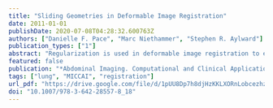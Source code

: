 ```yaml
---
title: "Sliding Geometries in Deformable Image Registration"
date: 2011-01-01
publishDate: 2020-07-08T04:28:32.600763Z
authors: ["Danielle F. Pace", "Marc Niethammer", "Stephen R. Aylward"]
publication_types: ["1"]
abstract: "Regularization is used in deformable image registration to encourage plausible displacement fields, and significantly impacts the derived correspondences. Sliding motion, such as that between the lungs and chest wall and between the abdominal organs, complicates registration because many regularizations are global smoothness constraints that produce errors at object boundaries. We present locally adaptive regularizations that handle sliding objects with locally planar and tubular geometries. These regularizations allow discontinuities to develop in the displacement field at sliding interfaces and increase the independence with which regions surrounding distinct geometric structures can behave. Validation is performed by registering inhale and exhale abdominal computed tomography (CT) images and artificial images of a sliding tube. The sliding registration methods produce more realistic correspondences that may better reflect the underlying physical motion, while performing as well as the diffusive regularization with respect to image match."
featured: false
publication: "*Abdominal Imaging. Computational and Clinical Applications - Third International Workshop, Held in Conjunction with MICCAI 2011, Toronto, ON, Canada, September 18, 2011, Revised Selected Papers*"
tags: ["lung", "MICCAI", "registration"]
url_pdf: "https://drive.google.com/file/d/1pUU8Dp7h8djHzKKLXORnLobcezhz3gVq"
doi: "10.1007/978-3-642-28557-8_18"
---
```


